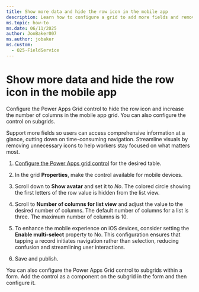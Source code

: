 ```yaml
---
title: Show more data and hide the row icon in the mobile app
description: Learn how to configure a grid to add more fields and remove icons in the Dynamics 365 Field Service mobile app.
ms.topic: how-to
ms.date: 06/11/2025
author: JonBaker007
ms.author: jobaker
ms.custom:
  - O25-FieldService
---
```


# Show more data and hide the row icon in the mobile app

Configure the Power Apps Grid control to hide the row icon and increase the number of columns in the mobile app grid. You can also configure the control on subgrids.

Support more fields so users can access comprehensive information at a glance, cutting down on time-consuming navigation. Streamline visuals by removing unnecessary icons to help workers stay focused on what matters most.

1. [Configure the Power Apps grid control](/power-apps/maker/model-driven-apps/the-power-apps-grid-control#configure-the-power-apps-grid-control) for the desired table.

1. In the grid **Properties**, make the control available for mobile devices.

1. Scroll down to **Show avatar** and set it to *No*. The colored circle showing the first letters of the row value is hidden from the list view.

1. Scroll to **Number of columns for list view** and adjust the value to the desired number of columns. The default number of columns for a list is three. The maximum number of columns is 10.

1. To enhance the mobile experience on iOS devices, consider setting the **Enable multi-select** property to No. This configuration ensures that tapping a record initiates navigation rather than selection, reducing confusion and streamlining user interactions.

1. Save and publish.

You can also configure the Power Apps Grid control to subgrids within a form. Add the control as a component on the subgrid in the form and then configure it.
